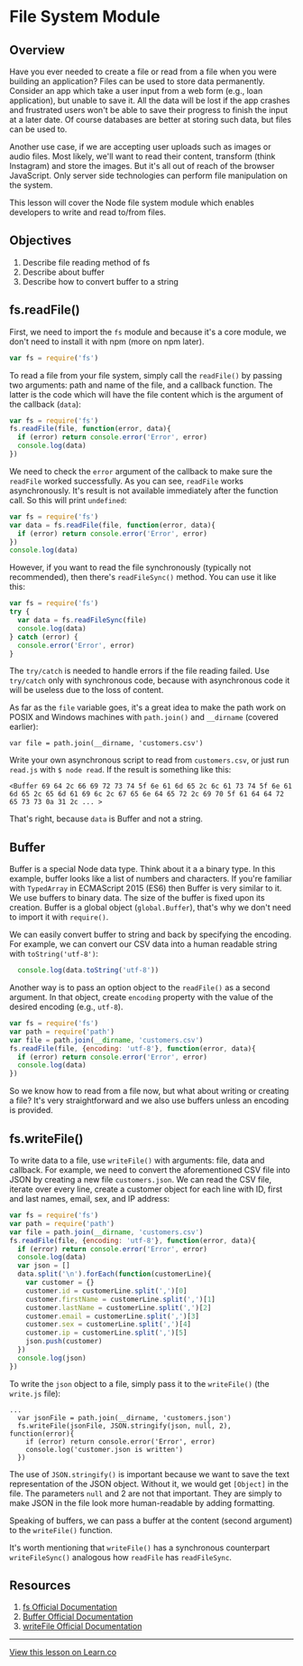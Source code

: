 # File System Module

## Overview

Have you ever needed to create a file or read from a file when you were building an application? Files can be used to store data permanently. Consider an app which take a user input from a web form (e.g., loan application), but unable to save it. All the data will be lost if the app crashes and frustrated users won't be able to save their progress to finish the input at a later date. Of course databases are better at storing such data, but files can be used to. 

Another use case, if we are accepting user uploads such as images or audio files. Most likely, we'll want to read their content, transform (think Instagram) and store the images. But it's all out of reach of the browser JavaScript. Only server side technologies can perform file manipulation on the system.

This lesson will cover the Node file system module which enables developers to write and read to/from files.

## Objectives

1. Describe file reading method of fs
1. Describe about buffer
1. Describe how to convert buffer to a string

## fs.readFile()

First, we need to import the `fs` module and because it's a core module, we don't need to install it with npm (more on npm later).

```js
var fs = require('fs')
```

To read a file from your file system, simply call the `readFile()` by passing two arguments: path and name of the file, and a callback function. The latter is the code which will have the file content which is the argument of the callback (`data`):

```js
var fs = require('fs')
fs.readFile(file, function(error, data){
  if (error) return console.error('Error', error)
  console.log(data)
})
```

We need to check the `error` argument of the callback to make sure the `readFile` worked successfully. As you can see, `readFile` works asynchronously. It's result is not available immediately after the function call. So this will print `undefined`:

```js
var fs = require('fs')
var data = fs.readFile(file, function(error, data){
  if (error) return console.error('Error', error)
})
console.log(data)
```

However, if you want to read the file synchronously (typically not recommended), then there's `readFileSync()` method. You can use it like this:

```js
var fs = require('fs')
try {
  var data = fs.readFileSync(file)
  console.log(data)
} catch (error) {
  console.error('Error', error)
}
```

The `try/catch` is needed to handle errors if the file reading failed. Use `try/catch` only with synchronous code, because with asynchronous code it will be useless due to the loss of content.

As far as the `file` variable goes, it's a great idea to make the path work on POSIX and Windows machines with `path.join()` and `__dirname` (covered earlier):

```
var file = path.join(__dirname, 'customers.csv')
```

Write your own asynchronous script to read from `customers.csv`, or just run `read.js` with `$ node read`. If the result is something like this:

```
<Buffer 69 64 2c 66 69 72 73 74 5f 6e 61 6d 65 2c 6c 61 73 74 5f 6e 61 6d 65 2c 65 6d 61 69 6c 2c 67 65 6e 64 65 72 2c 69 70 5f 61 64 64 72 65 73 73 0a 31 2c ... >
```

That's right, because `data` is Buffer and not a string.

## Buffer

Buffer is a special Node data type. Think about it a a binary type. In this example, buffer looks like a list of numbers and characters. If you're familiar with `TypedArray` in ECMAScript 2015 (ES6) then Buffer is very similar to it. We use buffers to binary data. The size of the buffer is fixed upon its creation. Buffer is a global object (`global.Buffer`), that's why we don't need to import it with `require()`. 

We can easily convert buffer to string and back by specifying the encoding. For example, we can convert our CSV data into a human readable string with `toString('utf-8')`:

```js
  console.log(data.toString('utf-8'))
```

Another way is to pass an option object to the `readFile()` as a second argument. In that object, create `encoding` property with the value of the desired encoding (e.g., `utf-8`).

```js
var fs = require('fs')
var path = require('path')
var file = path.join(__dirname, 'customers.csv')
fs.readFile(file, {encoding: 'utf-8'}, function(error, data){
  if (error) return console.error('Error', error)
  console.log(data)
})
```

So we know how to read from a file now, but what about writing or creating a file? It's very straightforward and we also use buffers unless an encoding is provided.

## fs.writeFile()

To write data to a file, use `writeFile()` with arguments: file, data and callback. For example, we need to convert the aforementioned CSV file into JSON by creating a new file `customers.json`. We can read the CSV file, iterate over every line, create a customer object for each line with ID, first and last names, email, sex, and IP address:

```js
var fs = require('fs')
var path = require('path')
var file = path.join(__dirname, 'customers.csv')
fs.readFile(file, {encoding: 'utf-8'}, function(error, data){
  if (error) return console.error('Error', error)
  console.log(data)
  var json = []
  data.split('\n').forEach(function(customerLine){
    var customer = {}
    customer.id = customerLine.split(',')[0]
    customer.firstName = customerLine.split(',')[1]
    customer.lastName = customerLine.split(',')[2]
    customer.email = customerLine.split(',')[3]
    customer.sex = customerLine.split(',')[4]
    customer.ip = customerLine.split(',')[5]
    json.push(customer)
  })
  console.log(json)
})
```

To write the `json` object to a file, simply pass it to the `writeFile()` (the `write.js` file):

```
...
  var jsonFile = path.join(__dirname, 'customers.json')
  fs.writeFile(jsonFile, JSON.stringify(json, null, 2), function(error){
    if (error) return console.error('Error', error)
    console.log('customer.json is written')
  })
  ```


The use of  `JSON.stringify()` is important because we want to save the text representation of the JSON object. Without it, we would get `[Object]` in the file. The parameters `null` and 2 are not that important. They are simply to make JSON in the file look more human-readable by adding formatting.

Speaking of buffers, we can pass a buffer at the content (second argument) to the `writeFile()` function.

It's worth mentioning that `writeFile()` has a synchronous counterpart `writeFileSync()` analogous how `readFile` has `readFileSync`.

## Resources

1. [fs Official Documentation](https://nodejs.org/api/fs.html)
1. [Buffer Official Documentation](https://nodejs.org/api/buffer.html)
1. [writeFile Official Documentation](https://nodejs.org/api/fs.html#fs_fs_writefile_file_data_options_callback)


---

<a href='https://learn.co/lessons/node-fs' data-visibility='hidden'>View this lesson on Learn.co</a>
